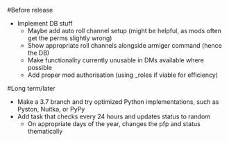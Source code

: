 #Before release
- Implement DB stuff
	- Maybe add auto roll channel setup (might be helpful, as mods often get the perms slightly wrong)
	- Show appropriate roll channels alongside armiger command (hence the DB)
	- Make functionality currently unusable in DMs available where possible
	- Add proper mod authorisation (using _roles if viable for efficiency)

#Long term/later
- Make a 3.7 branch and try optimized Python implementations, such as Pyston, Nuitka, or PyPy
- Add task that checks every 24 hours and updates status to random
	- On appropriate days of the year, changes the pfp and status thematically